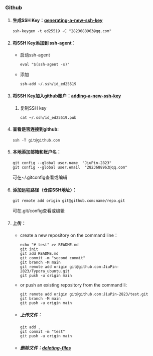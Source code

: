 ### Github

1. #### 生成SSH Key：[generating-a-new-ssh-key](https://docs.github.com/en/authentication/connecting-to-github-with-ssh/generating-a-new-ssh-key-and-adding-it-to-the-ssh-agent)

   ```
   ssh-keygen -t ed25519 -C "2823688963@qq.com"
   ```

2. #### 将SSH Key添加到 ssh-agent：

   - 启动ssh-agent

     ```
     eval "$(ssh-agent -s)"
     ```

   - 添加

     ```
     ssh-add ~/.ssh/id_ed25519
     ```

   

   

3. #### 将SSH Key加入github账户：[adding-a-new-ssh-key](https://docs.github.com/en/authentication/connecting-to-github-with-ssh/adding-a-new-ssh-key-to-your-github-account)

   1. 复制SSH key

      ```
      cat ~/.ssh/id_ed25519.pub
      ```

4. #### 查看是否连接到github:

   ```
   ssh -T git@github.com
   ```

5. #### 本地添加邮箱和账户名：

   ```
   git config --global user.name  "JiuPin-2823"  
   git config --global user.email  "2823688963@qq.com"
   ```

   可在~/.gitconfig查看或编辑

6. #### 添加远程路径（仓库SSH地址）：

   ```
   git remote add origin git@github.com:name/repo.git
   ```

   可在.git/config查看或编辑

7. #### 上传：

   - create a new repository on the command line：

     ```
     echo "# test" >> README.md
     git init
     git add README.md
     git commit -m "second commit"
     git branch -M main
     git remote add origin git@github.com:JiuPin-2823/Typora_ubuntu.git
     git push -u origin main
     ```

     

   - or push an existing repository from the command li:

     ```
     git remote add origin git@github.com:JiuPin-2823/test.git
     git branch -M main
     git push -u origin main
     ```

     

   - ##### 上传文件：

     ```
     git add .
     git commit -m "test"
     git push -u origin main
     ```

     

   - ##### 删除文件：[deleting-files](https://docs.github.com/en/repositories/working-with-files/managing-files/deleting-files-in-a-repository)

